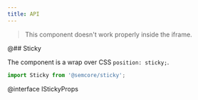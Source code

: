 ```yaml
---
title: API
---
```


> This component doesn't work properly inside the iframe.

@## Sticky

The component is a wrap over CSS `position: sticky;`.

```js
import Sticky from '@semcore/sticky';
```

@interface IStickyProps

